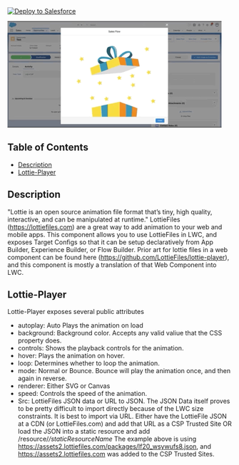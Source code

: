 <a href="https://githubsfdeploy.herokuapp.com?owner=madmax983&repo=lottie-lwc&ref=main">
  <img alt="Deploy to Salesforce"
       src="https://raw.githubusercontent.com/afawcett/githubsfdeploy/master/deploy.png">
</a>

![gif of lottie-player](/assets/present.gif "Lottie Player Gif")
## Table of Contents

-   [Description](#description)
-   [Lottie-Player](#lottie-player)

## Description

"Lottie is an open source animation file format that’s tiny, high quality, interactive, and can be manipulated at runtime." LottieFiles (https://lottiefiles.com) are a great way to add animation to your web and mobile apps. This component allows you to use LottieFiles in LWC, and exposes Target Configs so that it can be setup declaratively from App Builder, Experience Builder, or Flow Builder. Prior art for lottie files in a web component can be found here (https://github.com/LottieFiles/lottie-player), and this component is mostly a translation of that Web Component into LWC.

## Lottie-Player

Lottie-Player exposes several public attributes

- autoplay: Auto Plays the animation on load
- background: Background color. Accepts any valid valiue that the CSS property does.
- controls: Shows the playback controls for the animation.
- hover: Plays the animation on hover.
- loop: Determines whether to loop the animation.
- mode: Normal or Bounce. Bounce will play the animation once, and then again in reverse.
- renderer: Either SVG or Canvas
- speed: Controls the speed of the animation.
- Src: LottieFiles JSON data or URL to JSON. The JSON Data itself proves to be pretty difficult to import directly because of the LWC size constraints. It is best to import via URL. Either have the LottieFile JSON at a CDN (or LottieFiles.com) and add that URL as a CSP Trusted Site OR load the JSON into a static resource and add /resource/*/staticResourceName* The example above is using https://assets2.lottiefiles.com/packages/lf20_wsywufs8.json, and https://assets2.lottiefiles.com was added to the CSP Trusted Sites.

